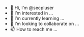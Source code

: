 - 👋 Hi, I’m @secpluser
- 👀 I’m interested in ...
- 🌱 I’m currently learning ...
- 💞️ I’m looking to collaborate on ...
- 📫 How to reach me ...

<!---
secpluser/secpluser is a ✨ special ✨ repository because its `README.md` (this file) appears on your GitHub profile.
You can click the Preview link to take a look at your changes.
--->
